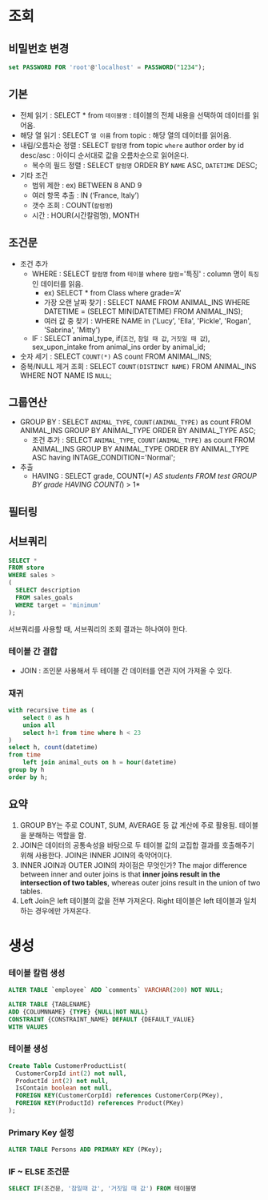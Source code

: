 # 조회

## 비밀번호 변경

```sql
set PASSWORD FOR 'root'@'localhost' = PASSWORD("1234");
```

## 기본

- 전체 읽기 : SELECT \* from `테이블명` : 테이블의 전체 내용을 선택하여 데이터를 읽어옴.
- 해당 열 읽기 : SELECT `열 이름` from topic : 해당 열의 데이터를 읽어옴.
- 내림/오름차순 정렬 : SELECT `칼럼명` from topic `where` author order by id desc/asc : 아이디 순서대로 값을 오름차순으로 읽어온다.
  - 복수의 필드 정렬 : SELECT `칼럼명` ORDER BY `NAME` ASC, `DATETIME` DESC;
- 기타 조건
  - 범위 제한 : ex) BETWEEN 8 AND 9
  - 여러 항목 추출 : IN (‘France, Italy’)
  - 갯수 조회 : COUNT(`칼럼명`)
  - 시간 : HOUR(시간칼럼명), MONTH

## 조건문

- 조건 추가
  - WHERE : SELECT `칼럼명` from `테이블` where `칼럼`='특징' : column 명이 `특징`인 데이터를 읽음.
    - ex) SELECT \* from Class where grade=’A’
    - 가장 오랜 날짜 찾기 : SELECT NAME FROM ANIMAL_INS WHERE DATETIME = (SELECT MIN(DATETIME) FROM ANIMAL_INS);
    - 여러 값 중 찾기 : WHERE NAME in ('Lucy', 'Ella', 'Pickle', 'Rogan', 'Sabrina', 'Mitty')
  - IF : SELECT animal_type, if(`조건`, `참일 때 값`, `거짓일 때 값`), sex_upon_intake from animal_ins order by animal_id;
- 숫자 세기 : SELECT `COUNT(*)` AS count FROM ANIMAL_INS;
- 중복/NULL 제거 조회 : SELECT `COUNT(DISTINCT NAME)` FROM ANIMAL_INS WHERE NOT NAME IS `NULL`;

## 그룹연산

- GROUP BY : SELECT `ANIMAL_TYPE`, `COUNT(ANIMAL_TYPE)` as count FROM ANIMAL_INS GROUP BY ANIMAL_TYPE ORDER BY ANIMAL_TYPE ASC;
  - 조건 추가 : SELECT `ANIMAL_TYPE`, `COUNT(ANIMAL_TYPE)` as count FROM ANIMAL_INS GROUP BY ANIMAL_TYPE ORDER BY ANIMAL_TYPE ASC having INTAGE_CONDITION='Normal';
- 추출
  - HAVING : SELECT grade, COUNT(\*_) AS students FROM test GROUP BY grade HAVING COUNT(_) > 1\*

## 필터링

## 서브쿼리

```sql
SELECT *
FROM store
WHERE sales >
(
  SELECT description
  FROM sales_goals
  WHERE target = 'minimum'
);
```

서브쿼리를 사용할 때, 서브쿼리의 조회 결과는 하나여야 한다.

### 테이블 간 결합

- JOIN : 조인문 사용해서 두 테이블 간 데이터를 연관 지어 가져올 수 있다.

### 재귀

```sql
with recursive time as (
    select 0 as h
    union all
    select h+1 from time where h < 23
)
select h, count(datetime)
from time
    left join animal_outs on h = hour(datetime)
group by h
order by h;
```

## 요약

1. GROUP BY는 주로 COUNT, SUM, AVERAGE 등 값 계산에 주로 활용됨. 테이블을 분해하는 역할을 함.
2. JOIN은 데이터의 공통속성을 바탕으로 두 테이블 값의 교집합 결과를 호출해주기 위해 사용한다. JOIN은 INNER JOIN의 축약어이다.
3. INNER JOIN과 OUTER JOIN의 차이점은 무엇인가? The major difference between inner and outer joins is that **inner joins result in the intersection of two tables**, whereas outer joins result in the union of two tables.
4. Left Join은 left 테이블의 값을 전부 가져온다. Right 테이블은 left 테이블과 일치하는 경우에만 가져온다.

# 생성

### 테이블 칼럼 생성

```sql
ALTER TABLE `employee` ADD `comments` VARCHAR(200) NOT NULL;

ALTER TABLE {TABLENAME}
ADD {COLUMNNAME} {TYPE} {NULL|NOT NULL}
CONSTRAINT {CONSTRAINT_NAME} DEFAULT {DEFAULT_VALUE}
WITH VALUES
```

### 테이블 생성

```sql
Create Table CustomerProductList(
  CustomerCorpId int(2) not null,
  ProductId int(2) not null,
  IsContain boolean not null,
  FOREIGN KEY(CustomerCorpId) references CustomerCorp(PKey),
  FOREIGN KEY(ProductId) references Product(PKey)
);
```

### Primary Key 설정

```sql
ALTER TABLE Persons ADD PRIMARY KEY (PKey);
```

### IF ~ ELSE 조건문

```sql
SELECT IF(조건문, '참일때 값', '거짓일 때 값') FROM 테이블명
```
